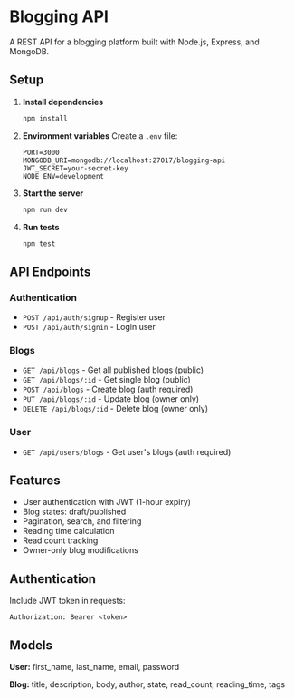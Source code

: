 # Blogging API

A REST API for a blogging platform built with Node.js, Express, and MongoDB.

## Setup

1. **Install dependencies**
   ```bash
   npm install
   ```

2. **Environment variables**
   Create a `.env` file:
   ```
   PORT=3000
   MONGODB_URI=mongodb://localhost:27017/blogging-api
   JWT_SECRET=your-secret-key
   NODE_ENV=development
   ```

3. **Start the server**
   ```bash
   npm run dev
   ```

4. **Run tests**
   ```bash
   npm test
   ```

## API Endpoints

### Authentication
- `POST /api/auth/signup` - Register user
- `POST /api/auth/signin` - Login user

### Blogs
- `GET /api/blogs` - Get all published blogs (public)
- `GET /api/blogs/:id` - Get single blog (public)
- `POST /api/blogs` - Create blog (auth required)
- `PUT /api/blogs/:id` - Update blog (owner only)
- `DELETE /api/blogs/:id` - Delete blog (owner only)

### User
- `GET /api/users/blogs` - Get user's blogs (auth required)

## Features

- User authentication with JWT (1-hour expiry)
- Blog states: draft/published
- Pagination, search, and filtering
- Reading time calculation
- Read count tracking
- Owner-only blog modifications

## Authentication

Include JWT token in requests:
```
Authorization: Bearer <token>
```

## Models

**User:** first_name, last_name, email, password

**Blog:** title, description, body, author, state, read_count, reading_time, tags
